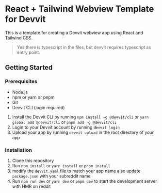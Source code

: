 # React + Tailwind Webview Template for Devvit

This is a template for creating a Devvit webview app using React and Tailwind CSS.

> Yes there is typescript in the files, but devvit requires typescript as entry point.

## Getting Started

### Prerequisites

- Node.js
- npm or yarn or pnpm
- Git
- Devvit CLI (login required)

1.  Install the Devvit CLI by running `npm install -g @devvit/cli` or `yarn global add @devvit/cli` or `pnpm add -g @devvit/cli`
2.  Login to your Devvit account by running `devvit login`
3.  Upload your app by running `devvit upload` in the root directory of your app

### Installation

1. Clone this repository
2. Run `npm install` or `yarn install` or `pnpm install`
3. modify the `devvit.yaml` file to match your app name also update `package.json` with your subreddit name
4. Run `npm run dev` or `yarn dev` or `pnpm dev` to start the development server with HMR on reddit
